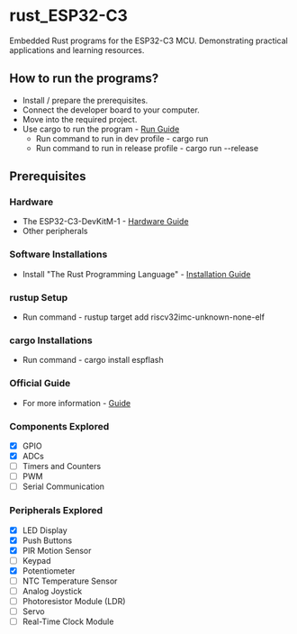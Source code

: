 # rust_ESP32-C3
Embedded Rust programs for the ESP32-C3 MCU. Demonstrating practical applications and learning resources. 

## How to run the programs?
- Install / prepare the prerequisites.
- Connect the developer board to your computer.
- Move into the required project.
- Use cargo to run the program - [Run Guide](https://doc.rust-lang.org/book/ch14-01-release-profiles.html)
    - Run command to run in dev profile - cargo run
    - Run command to run in release profile - cargo run --release

## Prerequisites

### Hardware
- The ESP32-C3-DevKitM-1 - [Hardware Guide](https://docs.espressif.com/projects/arduino-esp32/en/latest/boards/ESP32-C3-DevKitM-1.html)
- Other peripherals

### Software Installations
- Install "The Rust Programming Language" - [Installation Guide](https://rust-lang.github.io/rustup/installation/index.html)

### rustup Setup
- Run command - rustup target add riscv32imc-unknown-none-elf

### cargo Installations
- Run command - cargo install espflash

### Official Guide
- For more information - [Guide](https://docs.esp-rs.org/book/installation/index.html)

### Components Explored
- [x] GPIO
- [x] ADCs
- [ ] Timers and Counters
- [ ] PWM
- [ ] Serial Communication

### Peripherals Explored
- [x] LED Display
- [x] Push Buttons
- [x] PIR Motion Sensor
- [ ] Keypad
- [x] Potentiometer
- [ ] NTC Temperature Sensor
- [ ] Analog Joystick
- [ ] Photoresistor Module (LDR)
- [ ] Servo
- [ ] Real-Time Clock Module